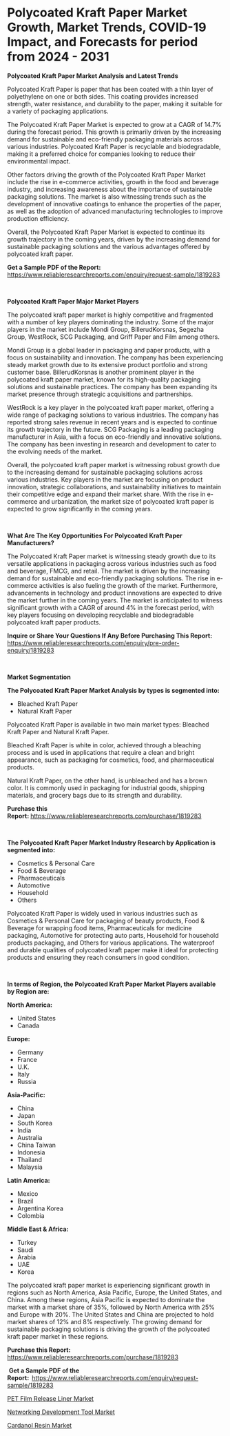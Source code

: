 <p><h1>Polycoated Kraft Paper Market Growth, Market Trends, COVID-19 Impact, and Forecasts for period from 2024 - 2031</h1></p><p><strong>Polycoated Kraft Paper Market Analysis and Latest Trends</strong></p>
<p><p>Polycoated Kraft Paper is paper that has been coated with a thin layer of polyethylene on one or both sides. This coating provides increased strength, water resistance, and durability to the paper, making it suitable for a variety of packaging applications.</p><p>The Polycoated Kraft Paper Market is expected to grow at a CAGR of 14.7% during the forecast period. This growth is primarily driven by the increasing demand for sustainable and eco-friendly packaging materials across various industries. Polycoated Kraft Paper is recyclable and biodegradable, making it a preferred choice for companies looking to reduce their environmental impact.</p><p>Other factors driving the growth of the Polycoated Kraft Paper Market include the rise in e-commerce activities, growth in the food and beverage industry, and increasing awareness about the importance of sustainable packaging solutions. The market is also witnessing trends such as the development of innovative coatings to enhance the properties of the paper, as well as the adoption of advanced manufacturing technologies to improve production efficiency.</p><p>Overall, the Polycoated Kraft Paper Market is expected to continue its growth trajectory in the coming years, driven by the increasing demand for sustainable packaging solutions and the various advantages offered by polycoated kraft paper.</p></p>
<p><strong>Get a Sample PDF of the Report:&nbsp;</strong> <a href="https://www.reliableresearchreports.com/enquiry/request-sample/1819283">https://www.reliableresearchreports.com/enquiry/request-sample/1819283</a></p>
<p>&nbsp;</p>
<p><strong>Polycoated Kraft Paper Major Market Players</strong></p>
<p><p>The polycoated kraft paper market is highly competitive and fragmented with a number of key players dominating the industry. Some of the major players in the market include Mondi Group, BillerudKorsnas, Segezha Group, WestRock, SCG Packaging, and Griff Paper and Film among others.</p><p>Mondi Group is a global leader in packaging and paper products, with a focus on sustainability and innovation. The company has been experiencing steady market growth due to its extensive product portfolio and strong customer base. BillerudKorsnas is another prominent player in the polycoated kraft paper market, known for its high-quality packaging solutions and sustainable practices. The company has been expanding its market presence through strategic acquisitions and partnerships.</p><p>WestRock is a key player in the polycoated kraft paper market, offering a wide range of packaging solutions to various industries. The company has reported strong sales revenue in recent years and is expected to continue its growth trajectory in the future. SCG Packaging is a leading packaging manufacturer in Asia, with a focus on eco-friendly and innovative solutions. The company has been investing in research and development to cater to the evolving needs of the market.</p><p>Overall, the polycoated kraft paper market is witnessing robust growth due to the increasing demand for sustainable packaging solutions across various industries. Key players in the market are focusing on product innovation, strategic collaborations, and sustainability initiatives to maintain their competitive edge and expand their market share. With the rise in e-commerce and urbanization, the market size of polycoated kraft paper is expected to grow significantly in the coming years.</p></p>
<p>&nbsp;</p>
<p><strong>What Are The Key Opportunities For Polycoated Kraft Paper Manufacturers?</strong></p>
<p><p>The Polycoated Kraft Paper market is witnessing steady growth due to its versatile applications in packaging across various industries such as food and beverage, FMCG, and retail. The market is driven by the increasing demand for sustainable and eco-friendly packaging solutions. The rise in e-commerce activities is also fueling the growth of the market. Furthermore, advancements in technology and product innovations are expected to drive the market further in the coming years. The market is anticipated to witness significant growth with a CAGR of around 4% in the forecast period, with key players focusing on developing recyclable and biodegradable polycoated kraft paper products.</p></p>
<p><strong>Inquire or Share Your Questions If Any Before Purchasing This Report:</strong> <a href="https://www.reliableresearchreports.com/enquiry/pre-order-enquiry/1819283">https://www.reliableresearchreports.com/enquiry/pre-order-enquiry/1819283</a></p>
<p>&nbsp;</p>
<p><strong>Market Segmentation</strong></p>
<p><strong>The Polycoated Kraft Paper Market Analysis by types is segmented into:</strong></p>
<p><ul><li>Bleached Kraft Paper</li><li>Natural Kraft Paper</li></ul></p>
<p><p>Polycoated Kraft Paper is available in two main market types: Bleached Kraft Paper and Natural Kraft Paper. </p><p>Bleached Kraft Paper is white in color, achieved through a bleaching process and is used in applications that require a clean and bright appearance, such as packaging for cosmetics, food, and pharmaceutical products. </p><p>Natural Kraft Paper, on the other hand, is unbleached and has a brown color. It is commonly used in packaging for industrial goods, shipping materials, and grocery bags due to its strength and durability.</p></p>
<p><strong>Purchase this Report:&nbsp;</strong><a href="https://www.reliableresearchreports.com/purchase/1819283">https://www.reliableresearchreports.com/purchase/1819283</a></p>
<p>&nbsp;</p>
<p><strong>The Polycoated Kraft Paper Market Industry Research by Application is segmented into:</strong></p>
<p><ul><li>Cosmetics & Personal Care</li><li>Food & Beverage</li><li>Pharmaceuticals</li><li>Automotive</li><li>Household</li><li>Others</li></ul></p>
<p><p>Polycoated Kraft Paper is widely used in various industries such as Cosmetics & Personal Care for packaging of beauty products, Food & Beverage for wrapping food items, Pharmaceuticals for medicine packaging, Automotive for protecting auto parts, Household for household products packaging, and Others for various applications. The waterproof and durable qualities of polycoated kraft paper make it ideal for protecting products and ensuring they reach consumers in good condition.</p></p>
<p>&nbsp;</p>
<p><strong>In terms of Region, the Polycoated Kraft Paper Market Players available by Region are:</strong></p>
<p>
    <p> <strong> North America: </strong>
        <ul>
            <li>United States</li>
            <li>Canada</li>
        </ul>
        </p> 
    <p> <strong> Europe: </strong>
        <ul>
            <li>Germany</li>
            <li>France</li>
            <li>U.K.</li>
            <li>Italy</li>
            <li>Russia</li>
        </ul>
        </p> 
    <p> <strong> Asia-Pacific: </strong>
        <ul>
            <li>China</li>
            <li>Japan</li>
            <li>South Korea</li>
            <li>India</li>
            <li>Australia</li>
            <li>China Taiwan</li>
            <li>Indonesia</li>
            <li>Thailand</li>
            <li>Malaysia</li>
        </ul>
        </p> 
    <p> <strong> Latin America: </strong>
        <ul>
            <li>Mexico</li>
            <li>Brazil</li>
            <li>Argentina Korea</li>
            <li>Colombia</li>
        </ul>
        </p> 
    <p> <strong> Middle East & Africa: </strong>
        <ul>
            <li>Turkey</li>
            <li>Saudi</li>
            <li>Arabia</li>
            <li>UAE</li>
            <li>Korea</li>
        </ul>
    </p>
    </p>
<p><p>The polycoated kraft paper market is experiencing significant growth in regions such as North America, Asia Pacific, Europe, the United States, and China. Among these regions, Asia Pacific is expected to dominate the market with a market share of 35%, followed by North America with 25% and Europe with 20%. The United States and China are projected to hold market shares of 12% and 8% respectively. The growing demand for sustainable packaging solutions is driving the growth of the polycoated kraft paper market in these regions.</p></p>
<p><strong>Purchase this Report: </strong><a href="https://www.reliableresearchreports.com/purchase/1819283">https://www.reliableresearchreports.com/purchase/1819283</a></p>
<p>&nbsp;<strong>Get a Sample PDF of the Report:&nbsp;&nbsp;</strong><a href="https://www.reliableresearchreports.com/enquiry/request-sample/1819283">https://www.reliableresearchreports.com/enquiry/request-sample/1819283</a></p>
<p><strong></strong></p>
<p><p><a href="https://github.com/biheemgalvinlouises6hokrh3h/Market-Research-Report-List-1/blob/main/pet-film-release-liner-market.md">PET Film Release Liner Market</a></p><p><a href="https://view.publitas.com/reportprime-1/networking-development-tool-market-size-global-industry-overview-market-segmentation-and-forecast-2023-to-2030/">Networking Development Tool Market</a></p><p><a href="https://github.com/guneycigdem35/Market-Research-Report-List-2/blob/main/cardanol-resin-market.md">Cardanol Resin Market</a></p></p>